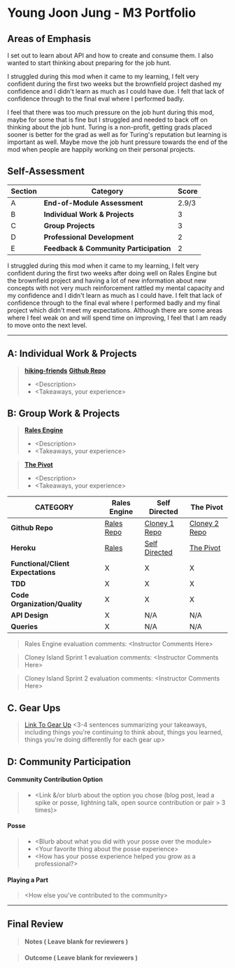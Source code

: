 # Young Joon Jung - M3 Portfolio

## Areas of Emphasis  
I set out to learn about API and how to create and consume them. I also wanted to start thinking about preparing for the job hunt.

I struggled during this mod when it came to my learning, I felt very confident during the first two weeks but the brownfield project dashed my confidence and I didn't learn as much as I could have due. I felt that lack of confidence through to the final eval where I performed badly.

I feel that there was too much pressure on the job hunt during this mod, maybe for some that is fine but I struggled and needed to back off on thinking about the job hunt. Turing is a non-profit, getting grads placed sooner is better for the grad as well as for Turing's reputation but learning is important as well. Maybe move the job hunt pressure towards the end of the mod when people are happily working on their personal projects.


## Self-Assessment

| Section | Category | Score |
| --- | ----- | --- |
| A | **End-of-Module Assessment** | 2.9/3 |
| B | **Individual Work & Projects** | 3 |
| C | **Group Projects** | 3 |
| D | **Professional Development** | 2 |
| E | **Feedback & Community Participation** | 2 |

I struggled during this mod when it came to my learning, I felt very confident during the first two weeks after doing well on Rales Engine but the brownfield project and having a lot of new information about new concepts with not very much reinforcement rattled my mental capacity and my confidence and I didn't learn as much as I could have. I felt that lack of confidence through to the final eval where I performed badly and my final project which didn't meet my expectations.  Although there are some areas where I feel weak on and will spend time on improving, I feel that I am ready to move onto the next level.

-----------------------

## A: Individual Work & Projects

> **[hiking-friends](https://shrouded-castle-30025.herokuapp.com/)**
> **[Github Repo](https://github.com/seoulstice/hiking_friends)**
>* \<Description>
>* \<Takeaways, your experience>

## B: Group Work & Projects

> **[Rales Engine](http://backend.turing.io/module3/projects/rails_engine)**
>* \<Description>
>* \<Takeaways, your experience>

> **[The Pivot](http://backend.turing.io/module3/projects/the_pivot)**
>* \<Description>
>* \<Takeaways, your experience>

| CATEGORY | Rales Engine | Self Directed | The Pivot |
| --- | --- | --- | --- |
| **Github Repo** | [Rales Repo](https://) | [Cloney 1 Repo](https://) | [Cloney 2 Repo](https://) |
| **Heroku** | [Rales](https://) | [Self Directed](https://) | [The Pivot](https://) |
| **Functional/Client Expectations** | X | X | X |
| **TDD** | X | X | X |
| **Code Organization/Quality** | X | X | X |
| **API Design** | X | N/A | N/A |
| **Queries** | X | N/A | N/A |

> Rales Engine evaluation comments:
\<Instructor Comments Here>

> Cloney Island Sprint 1 evaluation comments:
\<Instructor Comments Here>

> Cloney Island Sprint 2 evaluation comments:
\<Instructor Comments Here>

## C. **Gear Ups**

> [Link To Gear Up]()
\<3-4 sentences summarizing your takeaways, including things you're continuing to think about, things you learned, things you're doing differently for each gear up>

## D: Community Participation

#### **Community Contribution Option**
>* \<Link &/or blurb about the option you chose (blog post, lead a spike or posse, lightning talk, open source contribution or pair > 3 times)>

#### **Posse**
  >* \<Blurb about what you did with your posse over the module>
  >* \<Your favorite thing about the posse experience>
  >* \<How has your posse experience helped you grow as a professional?>

#### **Playing a Part**

> \<How else you've contributed to the community>

------------------

## Final Review

> #### Notes ( Leave blank for reviewers )

> #### Outcome ( Leave blank for reviewers )
